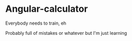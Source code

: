 # Angular-calculator
Everybody needs to train, eh

Probably full of mistakes or whatever but I'm just learning
